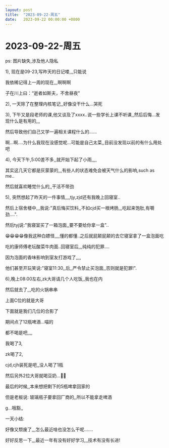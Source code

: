 ```yaml
---
layout: post
title:  "2023-09-22-周五"
date:   2023-09-22 00:00:00 +0800
---
```




# 2023-09-22-周五

ps: 图片缺失,涉及他人隐私



1), 现在是09-23,写昨天的日记喽,,,只能说

我依稀记得上一周的现在,,,啊啊啊

子在川上曰：“逝者如斯夫，不舍昼夜"



2),  一天除了在整理内核笔记,,好像没干什么...哭死

3), 下午又是段老师的课,他又谈及了xxxx..说一些学长上课不听课,,然后后悔...发现什么是有用的,,,

然后导致他们自己又学一遍相关课程什么的......

啊...啊....为什么我现在没感觉呢...可能是自己太菜,,目前没发现以前的有什么用处吧



4), 今天下午,5:00差不多,,就开始下起了小雨,,,,

其实这几天它都是灰蒙蒙的,,,有些人的状态难免会被天气什么的影响,such as me..

然后就喜欢睡觉什么的,,干活不带劲



5), 突然想起了昨天的一件事情,,,,tjy,zjd还有我晚上回寝室..

然后上宿舍楼中,,,我说:"真后悔买饮料,,不如cjd买一根烤肠,,,吃起来饱肚,有嚼劲....".

然后tyj说:"我寝室买了一箱泡面,,要不要给你拿一盒"..

😁😁😁😁像我这种白嫖怪,,,,懂的都懂..之后就屁颠屁颠的去它寝室拿了一盒泡面吃

吃的康师傅老坛酸菜牛肉面..回寝室后,,,纯纯的犯罪....

因为泡面的香味影响到室友打游戏了,,,,

他们甚至开玩笑说:"寝室11:30,,后,,严令禁止买泡面,,否则就是犯罪!".



6),晚上08:00左右,zk大哥请几个人吃饭,,我也在内

然后就去了,,,吃的火锅串串



上面C位的就是大哥



下面就是我们几位的合影了



期间点了12瓶啤酒...喵的

都不喝是吧,,,,

我喝了3,

zk喝了2,

cjd,cjh装死是吧,,没人喝了1瓶

然后另外2位大哥就喝豆奶...🤣🤣

最后的时候,,本来想把剩下的5瓶啤拿回家的

但是老板说: 玻璃瓶子要拿回厂商的,,所以不能拿走啤酒

g...哦豁,,





一天小结:

好像又颓废了,,,怎么最近啥也没怎么干呢.......

好好反思一下,,,最近一年有没有好好学习,,,技术有没有长进!

